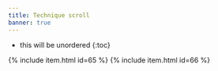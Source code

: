 ```yaml
---
title: Technique scroll
banner: true
---
```


* this will be unordered
{:toc}

{% include item.html id=65 %} {% include item.html id=66 %}
